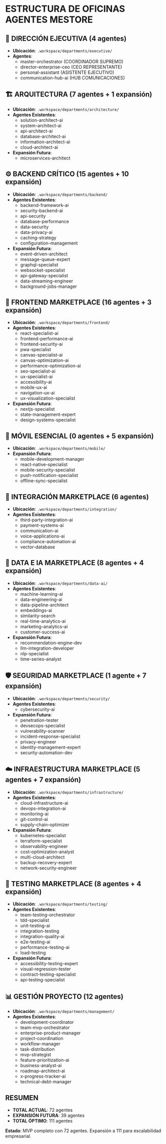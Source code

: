 # ESTRUCTURA DE OFICINAS AGENTES MESTORE

## 👑 DIRECCIÓN EJECUTIVA (4 agentes)
- **Ubicación**: `.workspace/departments/executive/`
- **Agentes**:
  - master-orchestrator (COORDINADOR SUPREMO)
  - director-enterprise-ceo (CEO REPRESENTANTE)
  - personal-assistant (ASISTENTE EJECUTIVO)
  - communication-hub-ai (HUB COMUNICACIONES)

## 🏗️ ARQUITECTURA (7 agentes + 1 expansión)
- **Ubicación**: `.workspace/departments/architecture/`
- **Agentes Existentes**:
  - solution-architect-ai
  - system-architect-ai
  - api-architect-ai
  - database-architect-ai
  - information-architect-ai
  - cloud-architect-ai
- **Expansión Futura**:
  - microservices-architect

## ⚙️ BACKEND CRÍTICO (15 agentes + 10 expansión)
- **Ubicación**: `.workspace/departments/backend/`
- **Agentes Existentes**:
  - backend-framework-ai
  - security-backend-ai
  - api-security
  - database-performance
  - data-security
  - data-privacy-ai
  - caching-strategy
  - configuration-management
- **Expansión Futura**:
  - event-driven-architect
  - message-queue-expert
  - graphql-specialist
  - websocket-specialist
  - api-gateway-specialist
  - data-streaming-engineer
  - background-jobs-manager

## 🎨 FRONTEND MARKETPLACE (16 agentes + 3 expansión)
- **Ubicación**: `.workspace/departments/frontend/`
- **Agentes Existentes**:
  - react-specialist-ai
  - frontend-performance-ai
  - frontend-security-ai
  - pwa-specialist
  - canvas-specialist-ai
  - canvas-optimization-ai
  - performance-optimization-ai
  - seo-specialist-ai
  - ux-specialist-ai
  - accessibility-ai
  - mobile-ux-ai
  - navigation-ux-ai
  - ux-visualization-specialist
- **Expansión Futura**:
  - nextjs-specialist
  - state-management-expert
  - design-systems-specialist

## 📱 MÓVIL ESENCIAL (0 agentes + 5 expansión)
- **Ubicación**: `.workspace/departments/mobile/`
- **Expansión Futura**:
  - mobile-development-manager
  - react-native-specialist
  - mobile-security-specialist
  - push-notification-specialist
  - offline-sync-specialist

## 🔗 INTEGRACIÓN MARKETPLACE (6 agentes)
- **Ubicación**: `.workspace/departments/integration/`
- **Agentes Existentes**:
  - third-party-integration-ai
  - payment-systems-ai
  - communication-ai
  - voice-applications-ai
  - compliance-automation-ai
  - vector-database

## 🤖 DATA E IA MARKETPLACE (8 agentes + 4 expansión)
- **Ubicación**: `.workspace/departments/data-ai/`
- **Agentes Existentes**:
  - machine-learning-ai
  - data-engineering-ai
  - data-pipeline-architect
  - embeddings-ai
  - similarity-search
  - real-time-analytics-ai
  - marketing-analytics-ai
  - customer-success-ai
- **Expansión Futura**:
  - recommendation-engine-dev
  - llm-integration-developer
  - nlp-specialist
  - time-series-analyst

## 🛡️ SEGURIDAD MARKETPLACE (1 agente + 7 expansión)
- **Ubicación**: `.workspace/departments/security/`
- **Agentes Existentes**:
  - cybersecurity-ai
- **Expansión Futura**:
  - penetration-tester
  - devsecops-specialist
  - vulnerability-scanner
  - incident-response-specialist
  - privacy-engineer
  - identity-management-expert
  - security-automation-dev

## ☁️ INFRAESTRUCTURA MARKETPLACE (5 agentes + 7 expansión)
- **Ubicación**: `.workspace/departments/infrastructure/`
- **Agentes Existentes**:
  - cloud-infrastructure-ai
  - devops-integration-ai
  - monitoring-ai
  - git-control-ai
  - supply-chain-optimizer
- **Expansión Futura**:
  - kubernetes-specialist
  - terraform-specialist
  - observability-engineer
  - cost-optimization-analyst
  - multi-cloud-architect
  - backup-recovery-expert
  - network-security-engineer

## 🧪 TESTING MARKETPLACE (8 agentes + 4 expansión)
- **Ubicación**: `.workspace/departments/testing/`
- **Agentes Existentes**:
  - team-testing-orchestrator
  - tdd-specialist
  - unit-testing-ai
  - integration-testing
  - integration-quality-ai
  - e2e-testing-ai
  - performance-testing-ai
  - load-testing
- **Expansión Futura**:
  - accessibility-testing-expert
  - visual-regression-tester
  - contract-testing-specialist
  - api-testing-specialist

## 📊 GESTIÓN PROYECTO (12 agentes)
- **Ubicación**: `.workspace/departments/management/`
- **Agentes Existentes**:
  - development-coordinator
  - team-mvp-orchestrator
  - enterprise-product-manager
  - project-coordination
  - workflow-manager
  - task-distribution
  - mvp-strategist
  - feature-prioritization-ai
  - business-analyst-ai
  - roadmap-architect-ai
  - x-progress-tracker-ai
  - technical-debt-manager

## RESUMEN
- **TOTAL ACTUAL**: 72 agentes
- **EXPANSIÓN FUTURA**: 39 agentes
- **TOTAL ÓPTIMO**: 111 agentes

**Estado**: MVP completo con 72 agentes. Expansión a 111 para escalabilidad empresarial.